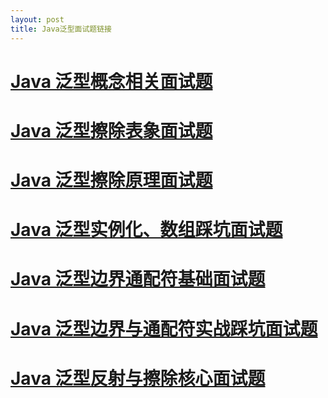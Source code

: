 ```yaml
---
layout: post
title: Java泛型面试题链接
---
```


# [ Java 泛型概念相关面试题 ]()  
# [ Java 泛型擦除表象面试题 ](https://mp.weixin.qq.com/s?__biz=MzI3ODc3NzQ4NQ==&mid=2247483895&idx=1&sn=fd9f1ae8618e07e1af9bb5f52d4954a5&chksm=eb509a15dc27130373a1cd2e74983da48c7dfe632786dec0d8e94abecf5b4899290dc397e62d&scene=21#wechat_redirect)  
# [ Java 泛型擦除原理面试题 ](https://mp.weixin.qq.com/s?__biz=MzI3ODc3NzQ4NQ==&mid=2247483896&idx=1&sn=ce003d16e7637b4409b504ce80f759a0&chksm=eb509a1adc27130ce24a8572786721e8df9c784caccb174e1959ea024723d260d3b2b0ba4371&scene=21#wechat_redirect)  
# [ Java 泛型实例化、数组踩坑面试题 ](https://mp.weixin.qq.com/s?__biz=MzI3ODc3NzQ4NQ==&mid=2247483903&idx=1&sn=b5c624857bd2cba793fef4a3ea18d476&chksm=eb509a1ddc27130bfbd3cdd653532ea1180341b8f4cc8a3bfb1b9427d84fbe8070d22bac487c&scene=21#wechat_redirect)  
# [ Java 泛型边界通配符基础面试题 ](https://mp.weixin.qq.com/s?__biz=MzI3ODc3NzQ4NQ==&mid=2247483907&idx=1&sn=0d6ea35f46d502a70b008224d0413f71&chksm=eb5099e1dc2710f75e1579e130cfaf4f802e6e6cfa652ba938cc562ba10874ab4c6c9181ceb1&scene=21#wechat_redirect)  
# [ Java 泛型边界与通配符实战踩坑面试题 ](https://mp.weixin.qq.com/s?__biz=MzI3ODc3NzQ4NQ==&mid=2247483914&idx=1&sn=65b519f55fcb21a3db46e7044ef61c82&chksm=eb5099e8dc2710feb1bd4e2cf23d1e2d1f18df006eca49bc9ad2902df5a80d926859ea3a280e&scene=21#wechat_redirect)  
# [ Java 泛型反射与擦除核心面试题 ](https://mp.weixin.qq.com/s?__biz=MzI3ODc3NzQ4NQ==&mid=2247483915&idx=1&sn=6149889e1dea20c526e511b8903d549d&chksm=eb5099e9dc2710ff917a6c28d81de9a38772a2ddbb2f3ec22d43294296eeaf35af86e7e66b75&scene=21#wechat_redirect)
